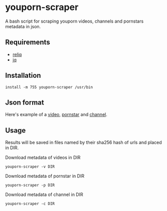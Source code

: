 # youporn-scraper

A bash script for scraping youporn videos, channels and pornstars metadata in json.

## Requirements

 - [reliq](https://github.com/TUVIMEN/reliq)
 - [jq](https://github.com/stedolan/jq)

## Installation

    install -m 755 youporn-scraper /usr/bin

## Json format

Here's example of a [video](video-example.json), [pornstar](pornstar-example.json) and [channel](channel-example.json).

## Usage

Results will be saved in files named by their sha256 hash of urls and placed in DIR.

Download metadata of videos in DIR

    youporn-scraper -v DIR

Download metadata of pornstar in DIR

    youporn-scraper -p DIR

Download metadata of channel in DIR

    youporn-scraper -c DIR

